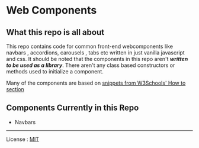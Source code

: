 # Web Components

## What this repo is all about

This repo contains code for common front-end webcomponents like navbars , accordions, carousels , tabs etc written in just vanilla javascript and css.
It should be noted that the components in this repo aren't **_written to be used as a library_**. There aren't any class based constructors or methods used to initialize a component.

Many of the components are based on [snippets from W3Schools' How to section](https://www.w3schools.com/howto/)

## Components Currently in this Repo

- Navbars

---

License : [MIT](https://opensource.org/licenses/MIT)
